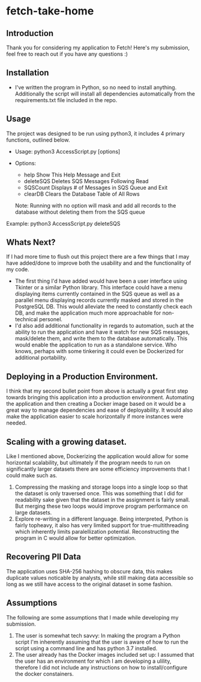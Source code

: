 # fetch-take-home

## Introduction
Thank you for considering my application to Fetch! Here's my submission, feel free to reach out if you have any questions :) 

## Installation
- I've written the program in Python, so no need to install anything. Additionally the script will install all dependencies automatically from the requirements.txt file included in the repo.

## Usage
The project was designed to be run using python3, it includes 4 primary functions, outlined below.

- Usage: python3 AccessScript.py [options]

- Options:
  - help            Show This Help Message and Exit 
  - deleteSQS       Deletes SQS Messages Following Read
  - SQSCount        Displays # of Messages in SQS Queue and Exit
  - clearDB         Clears the Database Table of All Rows

  Note: Running with no option will mask and add all records to the database   without deleting them from the SQS queue

Example:
  python3 AccessScript.py deleteSQS

## Whats Next?

If I had more time to flush out this project there are a few things that I may have added/done to improve both the usability and and the functionality of my code.

- The first thing I'd have added would have been a user interface using Tkinter or a similar Python library. This interface could have a menu displaying items currently contained in the SQS queue as well as a parallel menu displaying records currently masked and stored in the PostgreSQL DB. This would alleviate the need to constantly check each DB, and make the application much more approachable for non-technical personel.
- I'd also add additional functionality in regards to automation, such at the ability to run the application and have it watch for new SQS messages, mask/delete them, and write them to the database automatically. This would enable the application to run as a standalone service. Who knows, perhaps with some tinkering it could even be Dockerized for additional portability.
  
## Deploying in a Production Environment.

I think that my second bullet point from above is actually a great first step towards bringing this application into a production environment. Automating the application and then creating a Docker image based on it would be a great way to manage dependencies and ease of deployability. It would also make the application easier to scale horizontally if more instances were needed.

## Scaling with a growing dataset.

Like I mentioned above, Dockerizing the application would allow for some horizontal scalability, but ultimately if the program needs to run on significantly larger datasets there are some efficiency improvements that I could make such as.

1. Compressing the masking and storage loops into a single loop so that the dataset is only traversed once. This was something that I did for readability sake given that the dataset in the assignment is fairly small. But merging these two loops would improve program performance on large datasets.
2. Explore re-writing in a different language. Being interpreted, Python is fairly topheavy, it also has very limited support for true-multithreading which inherently limits paralellization potential. Reconstructing the program in C would allow for better optimization.

## Recovering PII Data 

The application uses SHA-256 hashing to obscure data, this makes duplicate values noticable by analysts, while still making data accessible so long as we still have access to the original dataset in some fashion.

## Assumptions

The following are some assumptions that I made while developing my submission.

1. The user is somewhat tech savvy: In making the program a Python script I'm inherently assuming that the user is aware of how to run the script using a command line and has python 3.7 installed.
2. The user already has the Docker images included set up: I assumed that the user has an environment for which I am developing a ulility, therefore I did not include any instructions on how to install/configure the docker constainers.

